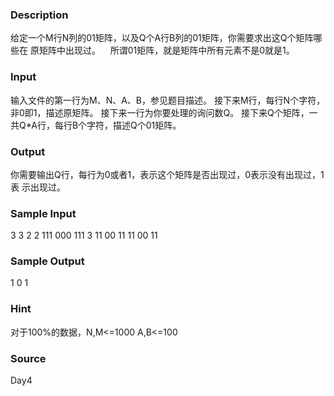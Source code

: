 
### Description
给定一个M行N列的01矩阵，以及Q个A行B列的01矩阵，你需要求出这Q个矩阵哪些在
原矩阵中出现过。 
   所谓01矩阵，就是矩阵中所有元素不是0就是1。 
 
### Input
输入文件的第一行为M、N、A、B，参见题目描述。 
接下来M行，每行N个字符，非0即1，描述原矩阵。 
接下来一行为你要处理的询问数Q。 
接下来Q个矩阵，一共Q*A行，每行B个字符，描述Q个01矩阵。 
 
### Output
你需要输出Q行，每行为0或者1，表示这个矩阵是否出现过，0表示没有出现过，1表
示出现过。
### Sample Input
3 3 2 2 
111 
000 
111 
3 
11 
00 
11 
11 
00 
11 
### Sample Output
1 
0 
1 

### Hint
对于100%的数据，N,M<=1000 A,B<=100
### Source
Day4